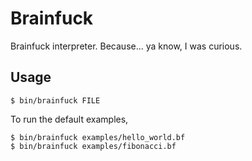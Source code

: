 # Brainfuck

Brainfuck interpreter. Because... ya know, I was curious.

## Usage

    $ bin/brainfuck FILE

To run the default examples,

    $ bin/brainfuck examples/hello_world.bf
    $ bin/brainfuck examples/fibonacci.bf
